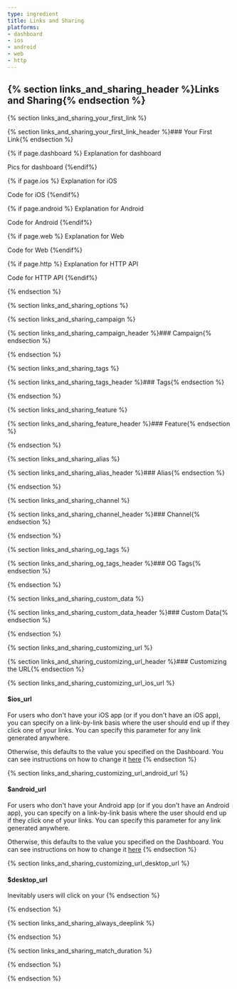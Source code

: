 ```yaml
---
type: ingredient
title: Links and Sharing
platforms:
- dashboard
- ios
- android
- web
- http
---
```


<!--- HEADER -->
## {% section links_and_sharing_header %}Links and Sharing{% endsection %}
<!--- /HEADER -->

<!--- YOUR FIRST LINK -->
{% section links_and_sharing_your_first_link %}

{% section links_and_sharing_your_first_link_header %}### Your First Link{% endsection %}

{% if page.dashboard %}
Explanation for dashboard

Pics for dashboard
{%endif%}

{% if page.ios %}
Explanation for iOS

Code for iOS
{%endif%}

{% if page.android %}
Explanation for Android

Code for Android
{%endif%}

{% if page.web %}
Explanation for Web

Code for Web
{%endif%}

{% if page.http %}
Explanation for HTTP API

Code for HTTP API
{%endif%}

{% endsection %}
<!--- /YOUR FIRST LINK -->


<!--- OPTIONS -->
{% section links_and_sharing_options %}


<!---    1. Campaign -->
{% section links_and_sharing_campaign %}

{% section links_and_sharing_campaign_header %}### Campaign{% endsection %}

{% endsection %}
<!---    /1. Campaign -->


<!---    2. Tags -->
{% section links_and_sharing_tags %}

{% section links_and_sharing_tags_header %}### Tags{% endsection %}

{% endsection %}
<!---    /2. Tags -->


<!---    3. Feature -->
{% section links_and_sharing_feature %}

{% section links_and_sharing_feature_header %}### Feature{% endsection %}

{% endsection %}
<!---    /3. Feature -->


<!---    4. Alias -->
{% section links_and_sharing_alias %}

{% section links_and_sharing_alias_header %}### Alias{% endsection %}

{% endsection %}
<!---    /4. Alias -->


<!---    5. Channel -->
{% section links_and_sharing_channel %}

{% section links_and_sharing_channel_header %}### Channel{% endsection %}

{% endsection %}
<!---    /5. Channel -->


<!---    6. OG Tags -->
{% section links_and_sharing_og_tags %}

{% section links_and_sharing_og_tags_header %}### OG Tags{% endsection %}

{% endsection %}
<!---    /6. OG Tags -->


<!---    7. Custom Data -->
{% section links_and_sharing_custom_data %}

{% section links_and_sharing_custom_data_header %}### Custom Data{% endsection %}

{% endsection %}
<!---    /7. Custom Data -->


<!---    8. Customizing URL -->
{% section links_and_sharing_customizing_url %}

{% section links_and_sharing_customizing_url_header %}### Customizing the URL{% endsection %}

<!---       $ios_url -->
{% section links_and_sharing_customizing_url_ios_url %}
#### $ios_url

For users who don't have your iOS app (or if you don't have an iOS app), you can specify on a link-by-link basis where the user should end up if they click one of your links. You can specify this parameter for any link generated anywhere.

Otherwise, this defaults to the value you specified on the Dashboard. You can see instructions on how to change it [here](/ingredients/configuring_the_dashboard/ios/index.html#store_or_custom_url)
{% endsection %}
<!---       /$ios_url -->

<!---       $android_url -->
{% section links_and_sharing_customizing_url_android_url %}
#### $android_url

For users who don't have your Android app (or if you don't have an Android app), you can specify on a link-by-link basis where the user should end up if they click one of your links. You can specify this parameter for any link generated anywhere.

Otherwise, this defaults to the value you specified on the Dashboard. You can see instructions on how to change it [here](/ingredients/configuring_the_dashboard/android/index.html#store_or_custom_url)
{% endsection %}
<!---       /$android_url -->

<!---       $desktop_url -->
{% section links_and_sharing_customizing_url_desktop_url %}
#### $desktop_url

Inevitably users will click on your 
{% endsection %}
<!---       /$desktop_url -->

{% endsection %}
<!---    /8. Customizing URL -->


<!---    9. Always Deeplink -->
{% section links_and_sharing_always_deeplink %}

{% endsection %}
<!---    /9. Always Deeplink -->


<!---    10. Match Duration -->
{% section links_and_sharing_match_duration %}

{% endsection %}
<!---    /10. Match Duration -->


{% endsection %}
<!--- /OPTIONS -->

